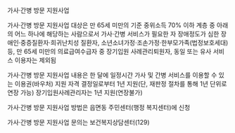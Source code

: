 가사·간병 방문 지원사업

가사·간병 방문 지원사업 대상은 만 65세 미만의 기준 중위소득 70% 이하 계층 중 아래의 어느 하나에 해당하는 사람으로서 가사·간병 서비스가 필요한 자
 장애정도가 심한 장애인·중증질환자·희귀난치성 질환자, 소년소녀가정·조손가정·한부모가족(법정보호세대) 등, 만 65세 미만의 의료급여수급자 중 장기입원 사례관리퇴원자, 동일 또는 유사 서비스 이용자는 제외됨
 
가사·간병 방문 지원사업 내용은 한 달에 일정시간 가사 및 간병 서비스를 이용할 수 있는 이용권(바우처) 지원
 자격 결정일로부터 1년 지원(단, 재판정 절차를 통해 1년 단위로 연장 가능)
 장기입원사례관리자는 1년 지원(연장불가)

가사·간병 방문 지원사업 방법은 읍면동 주민센터(행정 복지센터)에 신청

가사·간병 방문 지원사업 문의는 보건복지상담센터(129)
